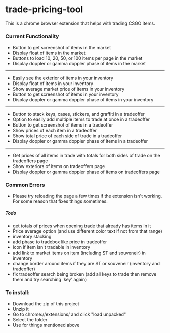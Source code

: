 # trade-pricing-tool
This is a chrome browser extension that helps with trading CSGO items.

### Current Functionality
- Button to get screenshot of items in the market
- Display float of items in the market
- Buttons to load 10, 20, 50, or 100 items per page in the market
- Display doppler or gamma doppler phase of items in the market
- ------------------------------------------------------------------------------
- Easily see the exterior of items in your inventory
- Display float of items in your inventory
- Show average market price of items in your inventory
- Button to get screenshot of items in your inventory
- Display doppler or gamma doppler phase of items in your inventory
- ------------------------------------------------------------------------------
- Button to stack keys, cases, stickers, and graffiti in a tradeoffer
- Option to easily add multiple items to trade at once in a tradeoffer
- Button to get screenshot of items in a tradeoffer
- Show prices of each item in a tradeoffer
- Show total price of each side of trade in a tradeoffer
- Display doppler or gamma doppler phase of items in a tradeoffer
- ------------------------------------------------------------------------------
- Get prices of all items in trade with totals for both sides of trade on the tradeoffers page
- Show exteriors of items on tradeoffers page
- Display doppler or gamma doppler phase of items on tradeoffers page

### Common Errors
- Please try reloading the page a few times if the extension isn't working. For some reason that fixes things sometimes.

##### Todo
- get totals of prices when opening trade that already has items in it
- Price average option (and use different color text if not from that range)
- inventory stacking
- add phase to tradebox like price in tradeoffer
- icon if item isn't tradable in inventory
- add link to market items on item (including ST and souveneir) in inventory
- change border around items if they are ST or souveneir (inventory and tradeoffer)
- fix tradeoffer search being broken (add all keys to trade then remove them and try searching 'key' again)

### To install:
- Download the zip of this project
- Unzip it
- Go to chrome://extensions/ and click "load unpacked"
- Select the folder
- Use for things mentioned above
